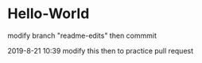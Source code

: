# Hello-World
modify branch  "readme-edits" then commmit






2019-8-21 10:39 modify this then to practice pull request
